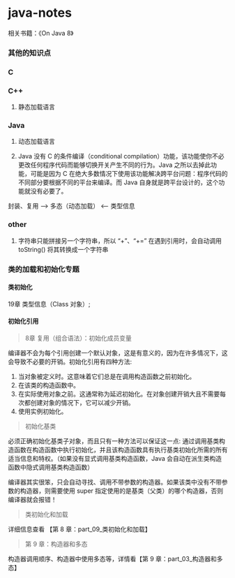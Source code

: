 # java-notes
相关书籍：《On Java 8》


### 其他的知识点
### C

### C++
1. 静态加载语言

### Java
1. 动态加载语言

1. Java 没有 C 的条件编译（conditional compilation）功能，该功能使你不必更改任何程序代码而能够切换开关产生不同的行为。Java 之所以去掉此功能，可能是因为 C 在绝大多数情况下使用该功能解决跨平台问题：程序代码的不同部分要根据不同的平台来编译。而 Java 自身就是跨平台设计的，这个功能就没有必要了。

封装、复用 --> 多态（动态加载） <-- 类型信息



### other
1. 字符串只能拼接另一个字符串，所以 “+”、“+=” 在遇到引用时，会自动调用 toString() 将其转换成一个字符串



### 类的加载和初始化专题
#### 类初始化
19章 类型信息（Class 对象）;

#### 初始化引用
> 8章 复用（组合语法）：初始化成员变量

编译器不会为每个引用创建一个默认对象，这是有意义的，因为在许多情况下，这会导致不必要的开销。初始化引用有四种方法:
1. 当对象被定义时。这意味着它们总是在调用构造函数之前初始化。
2. 在该类的构造函数中。
3. 在实际使用对象之前。这通常称为延迟初始化。在对象创建开销大且不需要每次都创建对象的情况下，它可以减少开销。
4. 使用实例初始化。


> 初始化基类

必须正确初始化基类子对象，而且只有一种方法可以保证这一点: 通过调用基类构造函数在构造函数中执行初始化，并且该构造函数具有执行基类初始化所需的所有适当信息和特权。（如果没有显式调用基类构造函数，Java 会自动在派生类构造函数中隐式调用基类构造函数）

编译器其实很笨，只会自动寻找、调用不带参数的构造器。如果该类中没有不带参数的构造器，则需要使用 super 指定使用的是基类（父类）的哪个构造器，否则编译器就会报错！


> 类初始化和加载

详细信息查看 【第 8 章：part_09_类初始化和加载】

> 第 9 章：构造器和多态

构造器调用顺序、构造器中使用多态等，详情看【第 9 章：part_03_构造器和多态】








